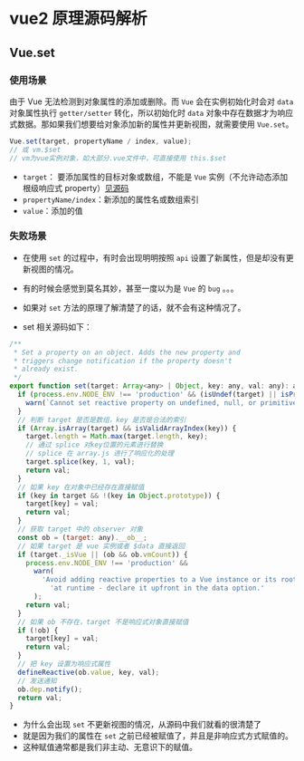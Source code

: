 # vue2 原理源码解析

## Vue.set

### 使用场景

由于 Vue 无法检测到对象属性的添加或删除。而 `Vue` 会在实例初始化时会对 `data` 对象属性执行 `getter/setter` 转化，所以初始化时 `data` 对象中存在数据才为响应式数据。那如果我们想要给对象添加新的属性并更新视图，就需要使用 `Vue.set`。

```js
Vue.set(target, propertyName / index, value);
// 或 vm.$set
// vm为vue实例对象，如大部分.vue文件中，可直接使用 this.$set
```

- `target`： 要添加属性的目标对象或数组，不能是 `Vue` 实例（不允许动态添加根级响应式 property）[见源码](https://github.com/vuejs/vue/blob/ec78fc8b6d03e59da669be1adf4b4b5abf670a34/src/core/observer/index.js#L217)
- `propertyName/index`：新添加的属性名或数组索引
- `value`：添加的值

### 失败场景

- 在使用 `set` 的过程中，有时会出现明明按照 `api` 设置了新属性，但是却没有更新视图的情况。
- 有的时候会感觉到莫名其妙，甚至一度以为是 `Vue` 的 `bug` 。。。
- 如果对 `set` 方法的原理了解清楚了的话，就不会有这种情况了。

- set 相关源码如下：

```js
/**
 * Set a property on an object. Adds the new property and
 * triggers change notification if the property doesn't
 * already exist.
 */
export function set(target: Array<any> | Object, key: any, val: any): any {
  if (process.env.NODE_ENV !== 'production' && (isUndef(target) || isPrimitive(target))) {
    warn(`Cannot set reactive property on undefined, null, or primitive value: ${(target: any)}`);
  }
  // 判断 target 是否是数组，key 是否是合法的索引
  if (Array.isArray(target) && isValidArrayIndex(key)) {
    target.length = Math.max(target.length, key);
    // 通过 splice 对key位置的元素进行替换
    // splice 在 array.js 进行了响应化的处理
    target.splice(key, 1, val);
    return val;
  }
  // 如果 key 在对象中已经存在直接赋值
  if (key in target && !(key in Object.prototype)) {
    target[key] = val;
    return val;
  }
  // 获取 target 中的 observer 对象
  const ob = (target: any).__ob__;
  // 如果 target 是 vue 实例或者 $data 直接返回
  if (target._isVue || (ob && ob.vmCount)) {
    process.env.NODE_ENV !== 'production' &&
      warn(
        'Avoid adding reactive properties to a Vue instance or its root $data ' +
          'at runtime - declare it upfront in the data option.'
      );
    return val;
  }
  // 如果 ob 不存在，target 不是响应式对象直接赋值
  if (!ob) {
    target[key] = val;
    return val;
  }
  // 把 key 设置为响应式属性
  defineReactive(ob.value, key, val);
  // 发送通知
  ob.dep.notify();
  return val;
}
```

- 为什么会出现 `set` 不更新视图的情况，从源码中我们就看的很清楚了
- 就是因为我们的属性在 `set` 之前已经被赋值了，并且是非响应式方式赋值的。
- 这种赋值通常都是我们非主动、无意识下的赋值。
